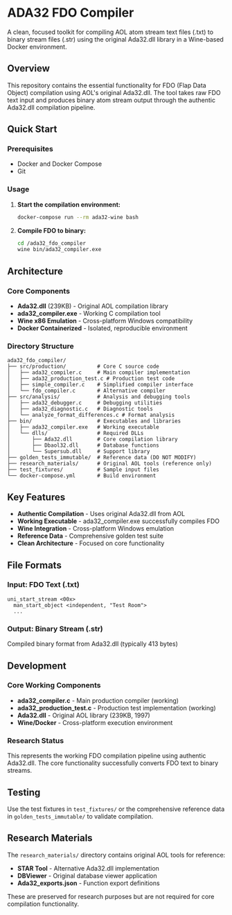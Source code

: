 # ADA32 FDO Compiler

A clean, focused toolkit for compiling AOL atom stream text files (.txt) to binary stream files (.str) using the original Ada32.dll library in a Wine-based Docker environment.

## Overview

This repository contains the essential functionality for FDO (Flap Data Object) compilation using AOL's original Ada32.dll. The tool takes raw FDO text input and produces binary atom stream output through the authentic Ada32.dll compilation pipeline.

## Quick Start

### Prerequisites
- Docker and Docker Compose
- Git

### Usage

1. **Start the compilation environment:**
   ```bash
   docker-compose run --rm ada32-wine bash
   ```

2. **Compile FDO to binary:**
   ```bash
   cd /ada32_fdo_compiler
   wine bin/ada32_compiler.exe
   ```

## Architecture

### Core Components
- **Ada32.dll** (239KB) - Original AOL compilation library
- **ada32_compiler.exe** - Working C compilation tool
- **Wine x86 Emulation** - Cross-platform Windows compatibility
- **Docker Containerized** - Isolated, reproducible environment

### Directory Structure
```
ada32_fdo_compiler/
├── src/production/          # Core C source code
│   ├── ada32_compiler.c     # Main compiler implementation
│   ├── ada32_production_test.c # Production test code
│   ├── simple_compiler.c    # Simplified compiler interface
│   └── fdo_compiler.c       # Alternative compiler
├── src/analysis/            # Analysis and debugging tools
│   ├── ada32_debugger.c     # Debugging utilities
│   ├── ada32_diagnostic.c   # Diagnostic tools
│   └── analyze_format_differences.c # Format analysis
├── bin/                     # Executables and libraries
│   ├── ada32_compiler.exe   # Working executable
│   └── dlls/                # Required DLLs
│       ├── Ada32.dll        # Core compilation library
│       ├── Dbaol32.dll      # Database functions
│       └── Supersub.dll     # Support library
├── golden_tests_immutable/  # Reference data (DO NOT MODIFY)
├── research_materials/      # Original AOL tools (reference only)
├── test_fixtures/           # Sample input files
└── docker-compose.yml       # Build environment
```

## Key Features

- **Authentic Compilation** - Uses original Ada32.dll from AOL
- **Working Executable** - ada32_compiler.exe successfully compiles FDO
- **Wine Integration** - Cross-platform Windows emulation
- **Reference Data** - Comprehensive golden test suite
- **Clean Architecture** - Focused on core functionality

## File Formats

### Input: FDO Text (.txt)
```
uni_start_stream <00x>
  man_start_object <independent, "Test Room">
  ...
```

### Output: Binary Stream (.str)
Compiled binary format from Ada32.dll (typically 413 bytes)

## Development

### Core Working Components
- **ada32_compiler.c** - Main production compiler (working)
- **ada32_production_test.c** - Production test implementation (working)
- **Ada32.dll** - Original AOL library (239KB, 1997)
- **Wine/Docker** - Cross-platform execution environment

### Research Status
This represents the working FDO compilation pipeline using authentic Ada32.dll. The core functionality successfully converts FDO text to binary streams.

## Testing

Use the test fixtures in `test_fixtures/` or the comprehensive reference data in `golden_tests_immutable/` to validate compilation.

## Research Materials

The `research_materials/` directory contains original AOL tools for reference:
- **STAR Tool** - Alternative Ada32.dll implementation
- **DBViewer** - Original database viewer application
- **Ada32_exports.json** - Function export definitions

These are preserved for research purposes but are not required for core compilation functionality.
